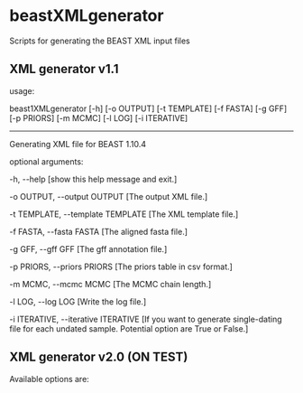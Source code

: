 # beastXMLgenerator

Scripts for generating the BEAST XML input files

## XML generator v1.1

usage:
 
beast1XMLgenerator [-h] [-o OUTPUT] [-t TEMPLATE] [-f FASTA] [-g GFF] [-p PRIORS] [-m MCMC] [-l LOG] [-i ITERATIVE]
 
-----------------
Generating XML file for BEAST 1.10.4 


optional arguments: 
 
-h, --help [show this help message and exit.]
 
-o OUTPUT, --output OUTPUT [The output XML file.]
 
-t TEMPLATE, --template TEMPLATE [The XML template file.]
 
-f FASTA, --fasta FASTA [The aligned fasta file.]
 
-g GFF, --gff GFF [The gff annotation file.]
 
-p PRIORS, --priors PRIORS [The priors table in csv format.]
 
-m MCMC, --mcmc MCMC [The MCMC chain length.]
 
-l LOG, --log LOG [Write the log file.]
 
-i ITERATIVE, --iterative ITERATIVE [If you want to generate single-dating file for each undated sample. Potential option are True or False.]


## XML generator v2.0 (ON TEST)
 
Available options are:


